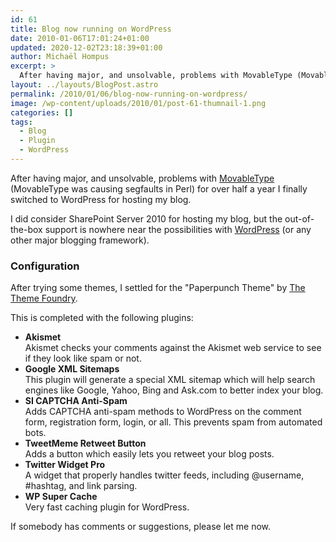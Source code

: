 ```yaml
---
id: 61
title: Blog now running on WordPress
date: 2010-01-06T17:01:24+01:00
updated: 2020-12-02T23:18:39+01:00
author: Michaël Hompus
excerpt: >
  After having major, and unsolvable, problems with MovableType (MovableType was causing segfaults in Perl) for over half a year I finally switched to WordPress for hosting my blog.
layout: ../layouts/BlogPost.astro
permalink: /2010/01/06/blog-now-running-on-wordpress/
image: /wp-content/uploads/2010/01/post-61-thumnail-1.png
categories: []
tags:
  - Blog
  - Plugin
  - WordPress
---
```


After having major, and unsolvable, problems with [MovableType](https://movabletype.org/) (MovableType was causing segfaults in Perl) for over half a year I finally switched to WordPress for hosting my blog.

I did consider SharePoint Server 2010 for hosting my blog, but the out-of-the-box support is nowhere near the possibilities with [WordPress](https://wordpress.org/) (or any other major blogging framework).

<!--more-->

### Configuration

After trying some themes, I settled for the "Paperpunch Theme" by [The Theme Foundry](https://thethemefoundry.com/).

This is completed with the following plugins:

- **Akismet**  
   Akismet checks your comments against the Akismet web service to see if they look like spam or not.
- **Google XML Sitemaps**  
   This plugin will generate a special XML sitemap which will help search engines like Google, Yahoo, Bing and Ask.com to better index your blog.
- **SI CAPTCHA Anti-Spam**  
   Adds CAPTCHA anti-spam methods to WordPress on the comment form, registration form, login, or all.
   This prevents spam from automated bots.
- **TweetMeme Retweet Button**  
   Adds a button which easily lets you retweet your blog posts.
- **Twitter Widget Pro**  
   A widget that properly handles twitter feeds, including @username, #hashtag, and link parsing.
- **WP Super Cache**  
   Very fast caching plugin for WordPress.

If somebody has comments or suggestions, please let me now.
